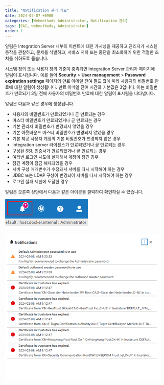 ```yaml
---
title: "Notification 관리 개요"
date: 2024-02-07 +0900
categories: [Webmethods Administrator, Notification 관리]
tags: [EAI, webmethods, Administrator]
order: 1
---
```



알림은 Integration Server 내부의 이벤트에 대한 가시성을 제공하고 관리자가 시스템 동작을 관찰하고, 문제를 식별하고, 서비스 저하 또는 중단을 최소화하기 위한 적절한 조치를 취하도록 돕습니다.

시스템 정의 또는 사용자 정의 기준이 충족되면 Integration Server 관리자 페이지에 알림이 표시됩니다. 예를 들어  **Security** > **User management** > **Password expiration settings** 페이지의 만료 이메일 잔여 필드 값에 따라 사용자의 비밀번호 만료에 대한 알림이 생성됩니다. 만료 이메일 잔여 시간의 기본값은 3입니다. 이는 비밀번호가 만료되기 3일 전에 사용자의 비밀번호 만료에 대한 알림이 표시됨을 나타냅니다.

알림은 다음과 같은 경우에 생성됩니다.

- 사용자의 비밀번호가 만료되었거나 곧 만료되는 경우
- 마스터 비밀번호가 만료되었거나 곧 만료되는 경우
- 기본 관리자 비밀번호가 변경되지 않았을 경우
- 기본 아웃바운드 마스터 비밀번호가 변경되지 않았을 경우
- 기본 제공 사용자 계정의 기본 비밀번호가 변경되지 않은 경우
- Integration server 라이센스가 만료되었거나 곧 만료되는 경우
- 구성된 SSL 인증서가 만료되었거나 곧 만료되는 경우
- 여러번 로그인 시도에 실패해서 계정이 잠긴 경우
- 잠긴 계정이 잠금 해제되었을 경우
- 서버 구성 매개변수가 수정돼서 서버를 다시 시작해야 하는 경우
- JDBC 또는 LDAP 구성이 변경되어 서버를 다시 시작해야 하는 경우
- 로그인 실패 제한에 도달한 경우

알림은 오른쪽 상단에서 다음과 같은 아이콘을 클릭하여 확인하실 수 있습니다.

![Untitled](/assets/img/2024-02-08-알림관리_개요/Untitled.png)

![Untitled](/assets/img/2024-02-08-알림관리_개요/Untitled%201.png)